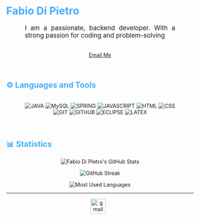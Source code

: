 <h1 style="color: #44AEFB;"> Fabio Di Pietro</h1>


<p align:"center" style="text-align: justify; margin: 0 50px; font-size: 17px;" >
    I am a passionate, backend developer. With a strong passion for coding and problem-solving
<br>
<br>
<div align="center">

[Email Me](fabiodipietro1979@outlook.it)
</div>
</p>    
<br>
<!-- Languages and Tools -->

<h2 style="color: #44AEFB">⚙️ Languages and Tools</h2>
<br>   
<!-- Icons Resources -->
<!-- https://devicon.dev/ -->
<!-- https://cdn.jsdelivr.net/npm/simple-icons@v3/icons/ -->

<div align="center">
<img alt="JAVA" src="https://img.shields.io/badge/java-%23ED8B00.svg?style=for-the-badge&logo=openjdk&logoColor=white)" />
<img alt="MySQL" src="https://img.shields.io/badge/mysql-%2300f.svg?style=for-the-badge&logo=mysql&logoColor=white" />
<img alt="SPRING" src="https://img.shields.io/badge/spring-%236DB33F.svg?style=for-the-badge&logo=spring&logoColor=white" />
<img alt="JAVASCRIPT" src="https://img.shields.io/badge/javascript-%23323330.svg?style=for-the-badge&logo=javascript&logoColor=%23F7DF1E" />
<img alt="HTML" src="https://img.shields.io/badge/html5-%23E34F26.svg?style=for-the-badge&logo=html5&logoColor=whiteE" />
<img alt="CSS" src="https://img.shields.io/badge/css3-%231572B6.svg?style=for-the-badge&logo=css3&logoColor=white" />
</div>

<div align="center">
<img alt="GIT" src="https://img.shields.io/badge/git-%23F05033.svg?style=for-the-badge&logo=git&logoColor=white" />
<img alt="GITHUB" src="https://img.shields.io/badge/github-%23121011.svg?style=for-the-badge&logo=github&logoColor=white" />
<img alt="ECLIPSE" src="https://img.shields.io/badge/Eclipse-FE7A16.svg?style=for-the-badge&logo=Eclipse&logoColor=white" />
<img alt="LATEX" src="https://img.shields.io/badge/latex-%23008080.svg?style=for-the-badge&logo=latex&logoColor=white" />
</div>



<br>
<br>


<!-- Statistics -->

<h2 style="color: #44AEFB">📊 Statistics</h2>
<div class="stats" align="center">
  
![Fabio Di PIetro's GitHub Stats](https://github-readme-stats.vercel.app/api?username=FabioDiPIetro&hide=stars&count_private=true&show_icons=true&&show_icons=true&theme=darcula)
  
![GitHub Streak](https://streak-stats.demolab.com?user=FabioDiPIetro&count_private=true&theme=&show_icons=true&theme=darcula_radius=20)

![Most Used Languages](https://github-readme-stats.vercel.app/api/top-langs/?username=FabioDiPietro&layout=compact&show_icons=true&&show_icons=true&theme=darcula)
</div>


---
<!-- Begin Footer -->
<!-- Icons Resources -->
<!-- https://devicon.dev/ -->
<div class="footer" align="center" style="margin:15px;">
    <a href="mailto:fabiodipietro1979@outlook.it" target="_blank">
        <img style="margin:0 10px 10px 0;" src="https://user-images.githubusercontent.com/78341798/194531383-ddb2b774-5bb9-491c-b601-4a4a7d9792fb.svg" alt="gmail" width="40px"/>
    </a>
</div>
<!-- End Footer -->









